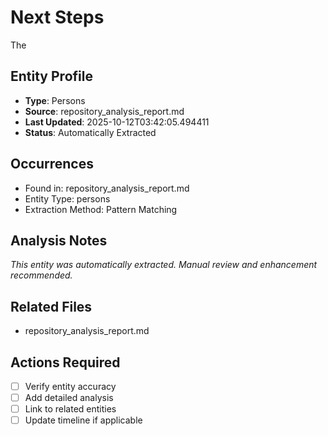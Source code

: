 # Next Steps

The

## Entity Profile
- **Type**: Persons
- **Source**: repository_analysis_report.md
- **Last Updated**: 2025-10-12T03:42:05.494411
- **Status**: Automatically Extracted

## Occurrences
- Found in: repository_analysis_report.md
- Entity Type: persons
- Extraction Method: Pattern Matching

## Analysis Notes
*This entity was automatically extracted. Manual review and enhancement recommended.*

## Related Files
- repository_analysis_report.md

## Actions Required
- [ ] Verify entity accuracy
- [ ] Add detailed analysis
- [ ] Link to related entities
- [ ] Update timeline if applicable
